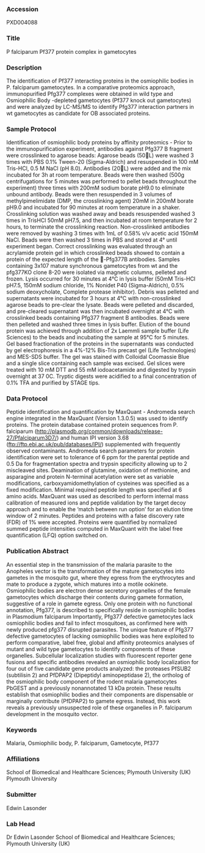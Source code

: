 ### Accession
PXD004088

### Title
P falciparum Pf377 protein complex in gametocytes

### Description
The identification of Pf377 interacting proteins in the osmiophilic bodies in P. falciparum gametocytes. In a comparative proteomics approach, immunopurified Pfg377 complexes were obtained in wild type and Osmiophilic Body -depleted gametocytes (Pf377 knock out gametocytes) and were analyzed by LC-MS/MS to identify Pfg377 interaction partners in wt gametocytes as candidate for OB associated proteins.

### Sample Protocol
Identification of osmiophilic body proteins by affinity proteomics - Prior to the immunopurification experiment, antibodies against Pfg377 B fragment were crosslinked to agarose beads: Agarose beads (50L) were washed 3 times with PBS 0.1% Tween-20 (Sigma-Aldrich) and resuspended in 100 mM Tris-HCl, 0.5 M NaCl (pH 8.0). Antibodies (20L) were added and the mix incubated for 3h at room temperature. Beads were then washed (500g centrifugations for 5 minutes was performed to pellet beads throughout the experiment) three times with 200mM sodium borate pH9.0 to eliminate unbound antibody. Beads were then resuspended in 3 volumes of methylpimelimidate (DMP, the crosslinking agent) 20mM in 200mM borate pH9.0 and incubated for 90 minutes at room temperature in a shaker. Crosslinking solution was washed away and beads resuspended washed 3 times in TrisHCl 50mM pH7.5, and then incubated at room temperature for 2 hours, to terminate the crosslinking reaction. Non-crosslinked antibodies were removed by washing 3 times with 1mL of 0.58% v/v acetic acid 150mM NaCl. Beads were then washed 3 times in PBS and stored at 4° until experiment began. Correct crosslinking was evaluated through an acrylamide protein gel in which crosslinked beads showed to contain a protein of the expected length of the -Pfg377B antibodies. Samples containing 3x107 mature synchronous gametocytes from wt and the pfg377KO clone 8-20 were isolated via magnetic columns, pelleted and frozen. Lysis occurred for 30 minutes at 4°C in lysis buffer (50mM Tris-HCl pH7.5, 150mM sodium chloride, 1% Nonidet P40 (Sigma-Aldrich), 0.5% sodium deoxycholate, Complete protease inhibitor). Debris was pelleted and supernatants were incubated for 3 hours at 4°C with non-crosslinked agarose beads to pre-clear the lysate. Beads were pelleted and discarded, and pre-cleared supernatant was then incubated overnight at 4°C with crosslinked beads containing Pfg377 fragment B antibodies. Beads were then pelleted and washed three times in lysis buffer. Elution of the bound protein was achieved through addition of 2x Laemmli sample buffer (Life Sciences) to the beads and incubating the sample at 95°C for 5 minutes. Gel based fractionation of the proteins in the supernatants was conducted by gel electrophoresis in a 4%-12% Bis-Tris precast gel (Life Technologies) and MES-SDS buffer. The gel was stained with Colloidal Coomassie Blue and a single slice containing each sample was excised. Gel slices were treated with 10 mM DTT and 55 mM  iodoacetamide and digested by trypsin overnight at 37 0C. Tryptic digests were acidified to a final concentration of 0.1% TFA and purified by STAGE tips.

### Data Protocol
Peptide identification and quantification by MaxQuant - Andromeda search engine integrated in the MaxQuant (Version 1.3.0.5) was used to identify proteins. The protein database contained protein sequences from P. falciparum (http://plasmodb.org/common/downloads/release-27/Pfalciparum3D7/) and human IPI version 3.68 (ftp://ftp.ebi.ac.uk/pub/databases/IPI/) supplemented with frequently observed contaminants. Andromeda search parameters for protein identification were set to tolerance of 6 ppm for the parental peptide and 0.5 Da for fragmentation spectra and trypsin specificity allowing up to 2 miscleaved sites. Deamination of glutamine, oxidation of methionine, and asparagine and protein N-terminal acetylation were set as variable modifications, carboxyamidomethylation of cysteines was specified as a fixed modification. Minimal required peptide length was specified at 6 amino acids. MaxQuant was used as described  to perform internal mass calibration of measured ions and peptide validation by the target decoy approach and to enable the ‘match between run option’ for an elution time window of 2 minutes. Peptides and proteins with a false discovery rate (FDR) of 1% were accepted. Proteins were quantified by normalized summed peptide intensities computed in MaxQuant with the label free quantification (LFQ) option switched on.

### Publication Abstract
An essential step in the transmission of the malaria parasite to the Anopheles vector is the transformation of the mature gametocytes into gametes in the mosquito gut, where they egress from the erythrocytes and mate to produce a zygote, which matures into a motile ookinete. Osmiophilic bodies are electron dense secretory organelles of the female gametocytes which discharge their contents during gamete formation, suggestive of a role in gamete egress. Only one protein with no functional annotation, Pfg377, is described to specifically reside in osmiophilic bodies in Plasmodium falciparum Importantly, Pfg377 defective gametocytes lack osmiophilic bodies and fail to infect mosquitoes, as confirmed here with newly produced pfg377 disrupted parasites. The unique feature of Pfg377 defective gametocytes of lacking osmiophilic bodies was here exploited to perform comparative, label free, global and affinity proteomics analyses of mutant and wild type gametocytes to identify components of these organelles. Subcellular localization studies with fluorescent reporter gene fusions and specific antibodies revealed an osmiophilic body localization for four out of five candidate gene products analyzed: the proteases PfSUB2 (subtilisin 2) and PfDPAP2 (Dipeptidyl aminopeptidase 2), the ortholog of the osmiophilic body component of the rodent malaria gametocytes PbGEST and a previously nonannotated 13 kDa protein. These results establish that osmiophilic bodies and their components are dispensable or marginally contribute (PfDPAP2) to gamete egress. Instead, this work reveals a previously unsuspected role of these organelles in P. falciparum development in the mosquito vector.

### Keywords
Malaria, Osmiophilic body, P. falciparum, Gametocyte, Pf377

### Affiliations
School of Biomedical and Healthcare Sciences; Plymouth University (UK)
Plymouth University

### Submitter
Edwin Lasonder

### Lab Head
Dr Edwin Lasonder
School of Biomedical and Healthcare Sciences; Plymouth University (UK)


